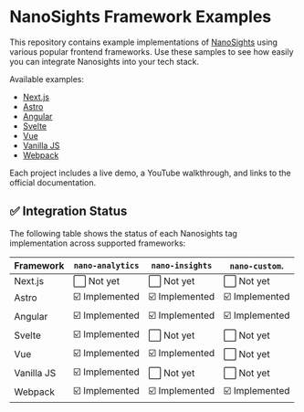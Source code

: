 # NanoSights Framework Examples

This repository contains example implementations of [NanoSights](https://www.nanosights.dev) using various popular frontend frameworks. Use these samples to see how easily you can integrate Nanosights into your tech stack.

Available examples:
- [Next.js](./nextjs-demo)
- [Astro](./astro-demo)
- [Angular](./angular-demo)
- [Svelte](./svelte-demo)
- [Vue](./vue-demo)
- [Vanilla JS](./vanilla-demo)
- [Webpack](./webpack-demo)

Each project includes a live demo, a YouTube walkthrough, and links to the official documentation.

## ✅ Integration Status

The following table shows the status of each Nanosights tag implementation across supported frameworks:

| Framework     | `nano-analytics`  | `nano-insights`  | `nano-custom`.  |
|---------------|-------------------|------------------|-----------------|
| Next.js       | ⬜ Not yet        | ⬜ Not yet        | ⬜ Not yet      |
| Astro         | ☑️ Implemented    | ☑️ Implemented    | ☑️ Implemented  |
| Angular       | ☑️ Implemented    | ☑️ Implemented    | ☑️ Implemented  |
| Svelte        | ☑️ Implemented    | ⬜ Not yet        | ⬜ Not yet      |
| Vue           | ☑️ Implemented    | ☑️ Implemented    | ⬜ Not yet      |
| Vanilla JS    | ☑️ Implemented    | ⬜ Not yet        | ⬜ Not yet      |
| Webpack       | ☑️ Implemented    | ☑️ Implemented    | ☑️ Implemented  |
